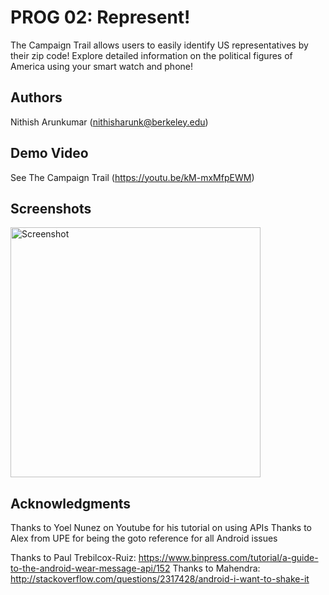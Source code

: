 # PROG 02: Represent!

The Campaign Trail allows users to easily identify US representatives by their zip code! Explore detailed information on the political figures of America using your smart watch and phone!

## Authors

Nithish Arunkumar ([nithisharunk@berkeley.edu](mailto:your_email@berkeley.edu))

## Demo Video

See The Campaign Trail (https://youtu.be/kM-mxMfpEWM)

## Screenshots

<img src="screenshots/main" height="400" alt="Screenshot"/>


## Acknowledgments
Thanks to Yoel Nunez on Youtube for his tutorial on using APIs
Thanks to Alex from UPE for being the goto reference for all Android issues

Thanks to Paul Trebilcox-Ruiz: https://www.binpress.com/tutorial/a-guide-to-the-android-wear-message-api/152
Thanks to Mahendra: http://stackoverflow.com/questions/2317428/android-i-want-to-shake-it

